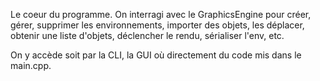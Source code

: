 Le coeur du programme. On interragi avec le GraphicsEngine pour créer, gérer, supprimer les environnements, importer des objets, les déplacer, obtenir une liste d'objets, déclencher le rendu, sérialiser l'env, etc. 

On y accède soit par la CLI, la GUI où directement du code mis dans le main.cpp.

